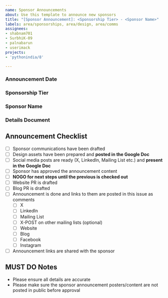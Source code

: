 ```yaml
---
name: Sponsor Announcements
about: Use this template to announce new sponsors
title: "[Sponsor Announcement]: <Sponsorship Tier> - <Sponsor Name>"
labels: area/sponsorships, area/design, area/comms
assignees:
- shabnam701
- SurbhiK-09
- palnabarun
- userimack
projects:
- 'pythonindia/8'

---
```


### Announcement Date

<!-- Preferred date and time for the announcement to go out. For example, 19th July 17:00 -->

### Sponsorship Tier

<!--
Select one:

- Platinum
- Gold
- Silver
- Associate
- Lanyard
- Scholarship
-->

### Sponsor Name

<!-- Name of sponsor -->

### Details Document

<!-- Document with details of sponsor -->

## Announcement Checklist

- [ ] Sponsor communications have been drafted
- [ ] Design assets have been prepared and **posted in the Google Doc**
- [ ] Social media posts are ready (X, LinkedIn, Mailing List etc.) and **present in the Google Doc**
- [ ] Sponsor has approved the announcement content
- [ ] **NOGO for next steps until the previous is checked out**
- [ ] Website PR is drafted
- [ ] Blog PR is drafted
- [ ] Announcement is done and links to them are posted in this issue as comments
  - [ ] X
  - [ ] LinkedIn
  - [ ] Mailing List
  - [ ] X-POST on other mailing lists (optional)
  - [ ] Website
  - [ ] Blog
  - [ ] Facebook
  - [ ] Instagram
- [ ] Announcement links are shared with the sponsor

## MUST DO Notes

- Please ensure all details are accurate
- Please make sure the sponsor announcement posters/content are not posted in public before approval
